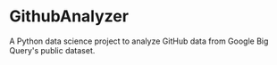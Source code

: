 # GithubAnalyzer
A Python data science project to analyze GitHub data from Google Big Query's public dataset.
